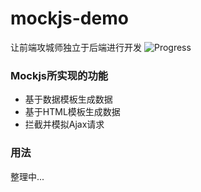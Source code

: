 # mockjs-demo
让前端攻城师独立于后端进行开发   ![Progress](http://progressed.io/bar/1) 

### Mockjs所实现的功能

- 基于数据模板生成数据
- 基于HTML模板生成数据
- 拦截并模拟Ajax请求

### 用法

整理中...
